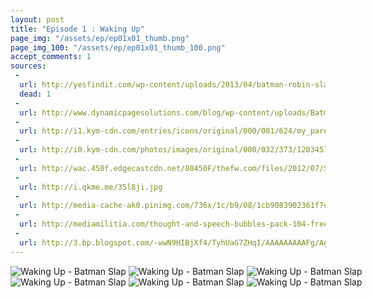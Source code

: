 ```yaml
---
layout: post
title: "Episode 1 : Waking Up"
page_img: "/assets/ep/ep01x01_thumb.png"
page_img_100: "/assets/ep/ep01x01_thumb_100.png"
accept_comments: 1
sources:
 - 
  url: http://yesfindit.com/wp-content/uploads/2013/04/batman-robin-slap-se2y3xby.jpg
  dead: 1
 - 
  url: http://www.dynamicpagesolutions.com/blog/wp-content/uploads/Batman-Slap.jpg
 - 
  url: http://i1.kym-cdn.com/entries/icons/original/000/001/624/my_parents_are_deeaaaaaad.jpg
 - 
  url: http://i0.kym-cdn.com/photos/images/original/000/032/373/120345790360.jpg
 - 
  url: http://wac.450f.edgecastcdn.net/80450F/thefw.com/files/2012/07/Screen-shot-2012-07-18-at-1.26.31-PM.png
 - 
  url: http://i.qkme.me/35l8ji.jpg
 - 
  url: http://media-cache-ak0.pinimg.com/736x/1c/b9/08/1cb9083902361f7d1743f6563e158b48.jpg
 - 
  url: http://mediamilitia.com/thought-and-speech-bubbles-pack-104-free-vectors-and-images/
 - 
  url: http://3.bp.blogspot.com/-wwN9HIBjXf4/TyhUaG7ZHqI/AAAAAAAAAFg/AgMtJWkTAZ8/s1600/achievement_unlocked_2-1.jpg
---
```



<div style="margin-left: auto; margin-right: auto; width: 750px;">
	<img src="/assets/ep/ep01x01_01.png" alt="Waking Up - Batman Slap" />
	<img src="/assets/ep/ep01x01_02.png" alt="Waking Up - Batman Slap" />
	<img src="/assets/ep/ep01x01_03.png" alt="Waking Up - Batman Slap" />
	<img src="/assets/ep/ep01x01_04.png" alt="Waking Up - Batman Slap" />
	<img src="/assets/ep/ep01x01_05.png" alt="Waking Up - Batman Slap" />
	<img src="/assets/ep/ep01x01_06.png" alt="Waking Up - Batman Slap" />
</div>